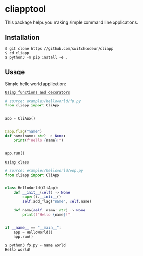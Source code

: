 # cliapptool
This package helps you making simple command line applications.

## Installation
```console
$ git clone https://github.com/switchcodeur/cliapp
$ cd cliapp
$ python3 -m pip install -e .
```

## Usage
Simple hello world application:

[`Using functions and decorators`](examples/helloworld/fp.py)
```py
# source: examples/helloworld/fp.py
from cliapp import CliApp


app = CliApp()


@app.flag("name")    
def name(name: str) -> None:
    print(f"Hello {name}!")


app.run()
```
[`Using class`](examples/helloworld/oop.py)
```py
# source: examples/helloworld/oop.py
from cliapp import CliApp


class HelloWorld(CliApp):
    def __init__(self) -> None:
        super().__init__()
        self.add_flag("name", self.name)

    def name(self, name: str) -> None:
        print(f"Hello {name}!")


if __name__ == "__main__":
    app = HelloWorld()
    app.run()

```
```console
$ python3 fp.py --name world
Hello world!
```
